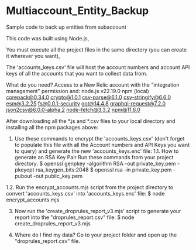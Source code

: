# Multiaccount_Entity_Backup
Sample code to back up entities from subaccount

This code was built using Node.js,

You must execute all the project files in the same directory (you can create it wherever you want),

The 'accounts_keys.csv' file will host the account numbers and account API keys of all the accounts that you want to collect data from.

What do you need? Access to a New Relic account with the "integration management" permission and:
node.js v22.19.0 npm (local)
corepack@0.34.0
crypto@1.0.1
csv-parse@6.1.0
csv-stringify@6.6.0
esm@3.2.25
fs@0.0.1-security
got@14.4.8
graphql-request@7.2.0
json2csv@6.0.0-alpha.2
node-fetch@3.3.2
npm@11.6.0

After downloading all the *.js and *.csv files to your local directory and installing all the npm packages above:

1. Use these commands to encrypt the 'accounts_keys.csv' (don't forget to populate this file with all the Account numbers and API Keys you want to query) and generate the new 'accounts_keys.enc' file:
1.1. How to generate an RSA Key Pair Run these commands from your project directory:
$ openssl genpkey -algorithm RSA -out private_key.pem -pkeyopt rsa_keygen_bits:2048
$ openssl rsa -in private_key.pem -pubout -out public_key.pem

1.2. Run the encrypt_accounts.mjs script from the project directory to convert 'accounts_keys.csv' into 'accounts_keys.enc' file:
$ node encrypt_accounts.mjs

3. Now run the 'create_droprules_report_v3.mjs' script to generate your report into the "droprules_report.csv" file:
$ node create_droprules_report_v3.mjs

5. Where do I find my data? Go to your project folder and open up the "droprules_report.csv" file.
